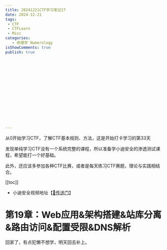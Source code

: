 ```yaml
---
title: 20241221CTF学习笔记17
date: 2024-12-21
tags:
 - CTF
 - CTFLearn
 - Misc
categories:
   - 命理学 Numerology
isShowComments: true
publish: true
















---
```


<Boxx/>

从0开始学习CTF，了解CTF基本规则、方法，这是开始打卡学习的第33天

发现单纯学习CTF没有一个系统完整的课程，所以准备学小迪安全的渗透测试课程，希望能打一个好基础。

此外，还应该多参加各种CTF比赛，或者是每天练习CTF赛题，理论与实践相结合。

[[toc]]

- 小迪安全视频地址【[🔗传送门]([https://www.bilibili.com/video/BV123yAYMEwb/)】

<!-- more -->

# 第19章：Web应用&架构搭建&站库分离&路由访问&配置受限&DNS解析

回家了，有点犯懒不想学，明天回去补上。